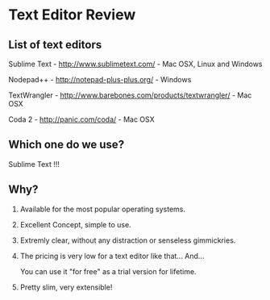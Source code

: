 Text Editor Review
===================

List of text editors
--------------------
Sublime Text - http://www.sublimetext.com/ - Mac OSX, Linux and Windows

Nodepad++ - http://notepad-plus-plus.org/ - Windows

TextWrangler - http://www.barebones.com/products/textwrangler/ - Mac OSX

Coda 2 - http://panic.com/coda/ - Mac OSX

Which one do we use?
--------------------
Sublime Text !!!

Why?
----
1) Available for the most popular operating systems.

2) Excellent Concept, simple to use.

3) Extremly clear, without any distraction or senseless gimmickries.

4) The pricing is very low for a text editor like that... And...

   You can use it "for free" as a trial version for lifetime.
   
5) Pretty slim, very extensible!
